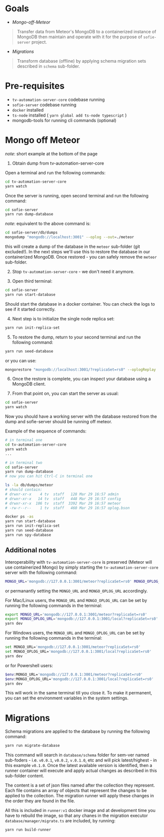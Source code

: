 Goals
===

- *Mongo-off-Meteor*
>Transfer data from Meteor's MongoDB to a containerized instance of MongoDB then maintain and operate with it for the purpose of `sofie-server` project.
- *Migrations*
>Transform database (offline) by applying schema migration sets described in `schema` sub-folder.

Pre-requisites
===

- `tv-automation-server-core` codebase running
- `sofie-server` codebase running
- `docker` installed
- `ts-node` installed ( `yarn global add ts-node typescript` )
- mongodb-tools for running cli commands (optional)

# Mongo off Meteor
*note*: short example at the bottom of the page

1. Obtain dump from tv-automation-server-core

Open a terminal and run the following commands:

```bash
cd tv-automation-server-core
yarn watch
```
Once the server is running, open second terminal and run the following command:

```bash
cd sofie-server
yarn run dump-database
```
*note*: equivalent to the above command is:

```bash
cd sofie-server/db/dumps
mongodump "mongodb://localhost:3001" --oplog --out=./meteor
```

this will create a dump of the database in the `meteor` sub-folder (git excluded!). In the next steps we'll use this to restore the database in our containerized MongoDB. Once restored - you can safely remove the `meteor` sub-folder.

2. Stop `tv-automation-server-core` - we don't need it anymore.

3. Open third terminal:

```bash
cd sofie-server
yarn run start-database
```

Should start the database in a docker container. You can check the logs to see if it started correctly.


4. Next step is to initialize the single node replica set:

```bash
yarn run init-replica-set
```

5. To restore the dump, return to your second terminal and run the following command:

```bash
yarn run seed-database
```

or you can use:

```bash
mongorestore "mongodb://localhost:3001/?replicaSet=rs0" --oplogReplay ./meteor
```

6. Once the restore is complete, you can inspect your database using a MongoDB client.

7. From that point on, you can start the server as usual:

```bash
cd sofie-server
yarn watch
```

Now you should have a working server with the database restored from the dump and sofie-server should be running off meteor.

Example of the sequence of commands:

```bash
# in terminal one
cd tv-automation-server-core
yarn watch
...
```

```bash
# in terminal two
cd sofie-server
yarn run dump-database
# now you can hit Ctrl-C in terminal one

ls -la db/dumps/meteor
# should contain:
# drwxr-xr-x    4 tv  staff   128 Mar 29 16:57 admin
# drwxr-xr-x   14 tv  staff   448 Mar 29 16:57 config
# drwxr-xr-x  106 tv  staff  3392 Mar 29 16:57 meteor
# -rw-r--r--    1 tv  staff   460 Mar 29 16:57 oplog.bson

docker ps -as
yarn run start-database
yarn run init-replica-set
yarn run seed-database
yarn run spy-database
```

## Additional notes

Interoperability with `tv-automation-server-core` is preserved (Meteor will use containerized Mongo) by simply starting the `tv-automation-server-core` server with the following command:

```bash
MONGO_URL='mongodb://127.0.0.1:3001/meteor?replicaSet=rs0' MONGO_OPLOG_URL='mongodb://127.0.0.1:3001/local?replicaSet=rs0' yarn dev
```

or permanantly setting the `MONGO_URL` and `MONGO_OPLOG_URL` accordingly.

For Mac/Linux users, the `MONGO_URL` and `MONGO_OPLOG_URL` can be set by running the following commands in the terminal:

```bash
export MONGO_URL='mongodb://127.0.0.1:3001/meteor?replicaSet=rs0'
export MONGO_OPLOG_URL='mongodb://127.0.0.1:3001/local?replicaSet=rs0'
yarn dev
```

For Windows users, the `MONGO_URL` and `MONGO_OPLOG_URL` can be set by running the following commands in the terminal:

```bash
set MONGO_URL='mongodb://127.0.0.1:3001/meteor?replicaSet=rs0'
set MONGO_OPLOG_URL='mongodb://127.0.0.1:3001/local?replicaSet=rs0'
yarn dev
```

or for Powershell users:

```bash
$env:MONGO_URL='mongodb://127.0.0.1:3001/meteor?replicaSet=rs0'
$env:MONGO_OPLOG_URL='mongodb://127.0.0.1:3001/local?replicaSet=rs0'
yarn dev
```

This will work in the same terminal till you  close it. To make it permanent, you can set the environment variables in the system settings.

# Migrations

Schema migrations are applied to the database by running the following command:

```bash
yarn run migrate-database
```
This command will search in `database/schema` folder for  sem-ver named sub-foders - i.e. `v0.0.1`, `v0.0.2`, `v.0.1.0`, etc  and will pick latest/highest - in this example `v0.1.0`. Once the latest available version is identified, then a runner container will execute and apply  actual changes as described in this sub-folder content. 

The content is a set of json files named after the collection  they represent. Each file contains an array of objects that represent the changes to be applied to the collection. The migration runner will apply these changes in the order they are found in the file. 

All this is included in `runner:v1` docker image and at development time you have to rebuild the image, so that any chanes in the migration executor `database/manager/migrate.ts` are included, by running:

```bash
yarn run build-runner
```
